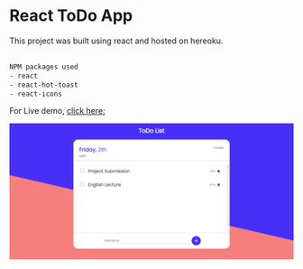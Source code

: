 # React ToDo App

This project was built using react and hosted on hereoku.

##

```
NPM packages used
- react
- react-hot-toast
- react-icons
```

For Live demo, [click here:](https://to--do-react.herokuapp.com/)

<img src="public/todo.png">
